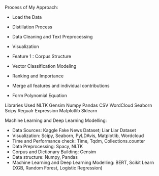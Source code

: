 Process of My Approach:
- Load the Data

- Distillation Process

- Data Cleaning and Text Preprocessing

- Visualization

- Feature 1 : Corpus Structure

- Vector Classification Modeling

- Ranking and Importance

- Merge all features and individual contributions 


- Form Polynomial Equation


Libraries Used
NLTK
Gensim
Numpy
Pandas
CSV
WordCloud
Seaborn
Scipy
Regualr Expression
Matplotlib
Sklearn


Machine Learning and Deep Learning Modelling:
- Data Sources: Kaggle Fake News Dataset; Liar Liar Dataset
- Visualization: Scipy, Seaborn, PyLDAvis, Matplotlib, Wordcloud
- Time and Performance check: Time, Tqdm, Collections.counter
- Data Preprocessing: Spacy, NLTK
- Corpus and Dictionary Building: Gensim
- Data structure: Numpy, Pandas
- Machine Learning and Deep Learning Modelling: BERT, Scikit Learn (XGB, Random Forest, Logistic Regression)





